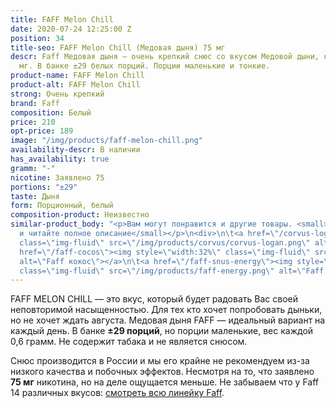 ```yaml
---
title: FAFF Melon Chill
date: 2020-07-24 12:25:00 Z
position: 34
title-seo: FAFF Melon Chill (Медовая дыня) 75 мг
descr: Faff Медовая дыня — очень крепкий снюс со вкусом Медовой дыни, крепость 75
  мг. В банке ±29 белых порций. Порции маленькие и тонкие.
product-name: FAFF Melon Chill
product-alt: FAFF Melon Chill
strong: Очень крепкий
brand: Faff
composition: Белый
price: 210
opt-price: 189
image: "/img/products/faff-melon-chill.png"
availability-descr: В наличии
has_availability: true
gramm: "-"
nicotine: Заявлено 75
portions: "±29"
taste: Дыня
form: Порционный, белый
composition-product: Неизвестно
similar-product_body: "<p>Вам могут понравится и другие товары. <small>Жмите на картинки
  и читайте полное описание</small></p>\n<div>\n\t<a href=\"/corvus-logan\"><img style=\"width:32%\"
  class=\"img-fluid\" src=\"/img/products/corvus/corvus-logan.png\" alt=\"Corvus Logan\"></a>\n\t<a
  href=\"/faff-cocos\"><img style=\"width:32%\" class=\"img-fluid\" src=\"/img/products/faff-cocos.png\"
  alt=\"Faff кокос\"></a>\n\t<a href=\"/faff-snus-energy\"><img style=\"width:32%\"
  class=\"img-fluid\" src=\"/img/products/faff-energy.png\" alt=\"Faff Enedry\"></a>\n</div>"
---
```


FAFF MELON CHILL — это вкус, который будет радовать Вас своей неповторимой насыщенностью. Для тех кто хочет попробовать дыньки, но не хочет ждать августа. Медовая дыня FAFF — идеальный вариант на каждый день. В банке **±29 порций**, но порции маленькие, вес каждой 0,6 грамм. Не содержит табака и не является снюсом.

Снюс производится в России и мы его крайне не рекомендуем из-за низкого качества и побочных эффектов. Несмотря на то, что заявлено **75 мг** никотина, но на деле ощущается меньше.
Не забываем что у Faff 14 различных вкусов: [смотреть всю линейку Faff](/faff).